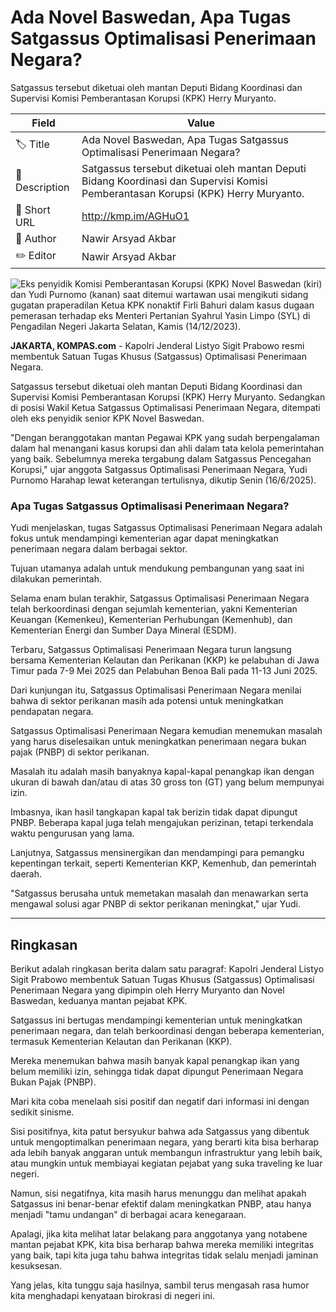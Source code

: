 # Ada Novel Baswedan, Apa Tugas Satgassus Optimalisasi Penerimaan Negara?

Satgassus tersebut diketuai oleh mantan Deputi Bidang Koordinasi dan Supervisi Komisi Pemberantasan Korupsi (KPK) Herry Muryanto.

| Field         | Value                                                       |
|---------------|-------------------------------------------------------------|
| 🏷️ Title       | Ada Novel Baswedan, Apa Tugas Satgassus Optimalisasi Penerimaan Negara? |
| 📝 Description | Satgassus tersebut diketuai oleh mantan Deputi Bidang Koordinasi dan Supervisi Komisi Pemberantasan Korupsi (KPK) Herry Muryanto. |
| 🔗 Short URL   | http://kmp.im/AGHuO1 |
| 👤 Author      | Nawir Arsyad Akbar |
| ✏️ Editor      | Nawir Arsyad Akbar |

![Eks penyidik Komisi Pemberantasan Korupsi (KPK) Novel Baswedan (kiri) dan Yudi Purnomo (kanan) saat ditemui wartawan usai mengikuti sidang gugatan praperadilan Ketua KPK nonaktif Firli Bahuri dalam kasus dugaan pemerasan terhadap eks Menteri Pertanian Syahrul Yasin Limpo (SYL) di Pengadilan Negeri Jakarta Selatan, Kamis (14/12/2023).](https://asset.kompas.com/crops/eWSteaJDxB0x4JPKPaxYmUWnp10=/0x0:0x0/750x500/data/photo/2023/12/14/657acdd873c3c.jpg)

**JAKARTA, KOMPAS.com** - Kapolri Jenderal Listyo Sigit Prabowo resmi membentuk Satuan Tugas Khusus (Satgassus) Optimalisasi Penerimaan Negara.

Satgassus tersebut diketuai oleh mantan Deputi Bidang Koordinasi dan Supervisi Komisi Pemberantasan Korupsi (KPK) Herry Muryanto. Sedangkan di posisi Wakil Ketua Satgassus Optimalisasi Penerimaan Negara, ditempati oleh eks penyidik senior KPK Novel Baswedan.

\"Dengan beranggotakan mantan Pegawai KPK yang sudah berpengalaman dalam hal menangani kasus korupsi dan ahli dalam tata kelola pemerintahan yang baik. Sebelumnya mereka tergabung dalam Satgassus Pencegahan Korupsi,\" ujar anggota Satgassus Optimalisasi Penerimaan Negara, Yudi Purnomo Harahap lewat keterangan tertulisnya, dikutip Senin (16/6/2025).

### Apa Tugas Satgassus Optimalisasi Penerimaan Negara?

Yudi menjelaskan, tugas Satgassus Optimalisasi Penerimaan Negara adalah fokus untuk mendampingi kementerian agar dapat meningkatkan penerimaan negara dalam berbagai sektor.

Tujuan utamanya adalah untuk mendukung pembangunan yang saat ini dilakukan pemerintah.

Selama enam bulan terakhir, Satgassus Optimalisasi Penerimaan Negara telah berkoordinasi dengan sejumlah kementerian, yakni Kementerian Keuangan (Kemenkeu), Kementerian Perhubungan (Kemenhub), dan Kementerian Energi dan Sumber Daya Mineral (ESDM).

Terbaru, Satgassus Optimalisasi Penerimaan Negara turun langsung bersama Kementerian Kelautan dan Perikanan (KKP) ke pelabuhan di Jawa Timur pada 7-9 Mei 2025 dan Pelabuhan Benoa Bali pada 11-13 Juni 2025.

Dari kunjungan itu, Satgassus Optimalisasi Penerimaan Negara menilai bahwa di sektor perikanan masih ada potensi untuk meningkatkan pendapatan negara.

Satgassus Optimalisasi Penerimaan Negara kemudian menemukan masalah yang harus diselesaikan untuk meningkatkan penerimaan negara bukan pajak (PNBP) di sektor perikanan.

Masalah itu adalah masih banyaknya kapal-kapal penangkap ikan dengan ukuran di bawah dan/atau di atas 30 gross ton (GT) yang belum mempunyai izin.

Imbasnya, ikan hasil tangkapan kapal tak berizin tidak dapat dipungut PNBP. Beberapa kapal juga telah mengajukan perizinan, tetapi terkendala waktu pengurusan yang lama.

Lanjutnya, Satgassus mensinergikan dan mendampingi para pemangku kepentingan terkait, seperti Kementerian KKP, Kemenhub, dan pemerintah daerah.

\"Satgassus berusaha untuk memetakan masalah dan menawarkan serta mengawal solusi agar PNBP di sektor perikanan meningkat,\" ujar Yudi.

---
## Ringkasan

Berikut adalah ringkasan berita dalam satu paragraf: Kapolri Jenderal Listyo Sigit Prabowo membentuk Satuan Tugas Khusus (Satgassus) Optimalisasi Penerimaan Negara yang dipimpin oleh Herry Muryanto dan Novel Baswedan, keduanya mantan pejabat KPK.

 Satgassus ini bertugas mendampingi kementerian untuk meningkatkan penerimaan negara, dan telah berkoordinasi dengan beberapa kementerian, termasuk Kementerian Kelautan dan Perikanan (KKP).

 Mereka menemukan bahwa masih banyak kapal penangkap ikan yang belum memiliki izin, sehingga tidak dapat dipungut Penerimaan Negara Bukan Pajak (PNBP).



Mari kita coba menelaah sisi positif dan negatif dari informasi ini dengan sedikit sinisme.

 Sisi positifnya, kita patut bersyukur bahwa ada Satgassus yang dibentuk untuk mengoptimalkan penerimaan negara, yang berarti kita bisa berharap ada lebih banyak anggaran untuk membangun infrastruktur yang lebih baik, atau mungkin untuk membiayai kegiatan pejabat yang suka traveling ke luar negeri.

 Namun, sisi negatifnya, kita masih harus menunggu dan melihat apakah Satgassus ini benar-benar efektif dalam meningkatkan PNBP, atau hanya menjadi "tamu undangan" di berbagai acara kenegaraan.

 Apalagi, jika kita melihat latar belakang para anggotanya yang notabene mantan pejabat KPK, kita bisa berharap bahwa mereka memiliki integritas yang baik, tapi kita juga tahu bahwa integritas tidak selalu menjadi jaminan kesuksesan.

 Yang jelas, kita tunggu saja hasilnya, sambil terus mengasah rasa humor kita menghadapi kenyataan birokrasi di negeri ini.
